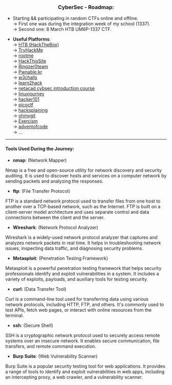 <div align="center">

### CyberSec - Roadmap:

</div>

+ Starting && participating in random CTFs online and offline.  
  -> First one was during the integration week of my school (1337).  
    -> Second one: 8 March HTB UM6P-1337 CTF.  

+ **Useful Platforms**:  
  -> [HTB (HackTheBox)](https://www.hackthebox.com/)  
  -> [TryHackMe](https://tryhackme.com/)  
  -> [rootme](https://www.root-me.org/)  
  -> [HackThisSite](https://www.hackthissite.org/)  
  -> [Ringzer0team](http://ringzer0ctf.com/)  
  -> [Pwnable.kr](https://pwnable.kr/)  
  -> [w3challs](https://w3challs.com/)  
  -> [learn2hack](learn2hack.io)  
  -> [netacad cybsec introduction course](https://www.netacad.com/courses/introduction-to-cybersecurity?courseLang=en-US)  
  -> [linuxjourney](https://linuxjourney.com/)  
  -> [hacker101](https://www.hacker101.com/)  
  -> [picoctf](https://picoctf.org/)  
  -> [hacksplaining](https://www.hacksplaining.com/lessons)  
  -> [ohmygit](https://ohmygit.org/)  
  -> [Exercism](https://exercism.org/)  
  -> [adventofcode](https://adventofcode.com/)  
  ->   ...  
---

#### Tools Used During the Journey:

+ **nmap**: (Network Mapper)  

Nmap is a free and open-source utility for network discovery and security auditing. It is used to discover hosts and services on a computer network by sending packets and analyzing the responses.

+ **ftp**: (File Transfer Protocol)  
  
FTP is a standard network protocol used to transfer files from one host to another over a TCP-based network, such as the Internet. FTP is built on a client-server model architecture and uses separate control and data connections between the client and the server.

+ **Wireshark**: (Network Protocol Analyzer)  

Wireshark is a widely-used network protocol analyzer that captures and analyzes network packets in real time. It helps in troubleshooting network issues, inspecting data traffic, and diagnosing security problems.

+ **Metasploit**: (Penetration Testing Framework)  

Metasploit is a powerful penetration testing framework that helps security professionals identify and exploit vulnerabilities in a system. It includes a variety of exploits, payloads, and auxiliary tools for testing security.

+ **curl**: (Data Transfer Tool)  

Curl is a command-line tool used for transferring data using various network protocols, including HTTP, FTP, and others. It's commonly used to test APIs, fetch web pages, or interact with online resources from the terminal.

+ **ssh**: (Secure Shell)  

SSH is a cryptographic network protocol used to securely access remote systems over an insecure network. It enables secure communication, file transfers, and remote command execution.

+ **Burp Suite**: (Web Vulnerability Scanner)  

Burp Suite is a popular security testing tool for web applications. It provides a range of tools to identify and exploit vulnerabilities in web apps, including an intercepting proxy, a web crawler, and a vulnerability scanner.
